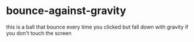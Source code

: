 # bounce-against-gravity

this is a ball that bounce every time you clicked but fall down with gravity if you don't touch the screen
